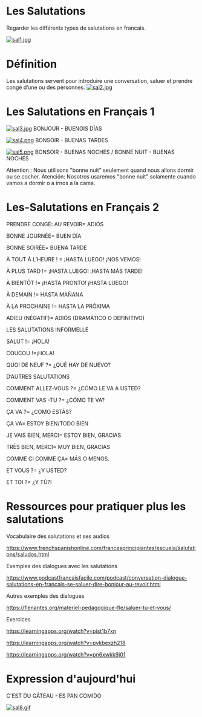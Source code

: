 # Les Salutations
Regarder les différents types de salutations en francais. 

[![sal1.jpg](https://i.postimg.cc/GmRL9T06/sal1.jpg)](https://postimg.cc/CzvTQ1x4)
# Définition 
Les salutations servent pour introduire une conversation, saluer et prendre congé d’une ou des personnes. 
[![sal2.jpg](https://i.postimg.cc/Vsb4kdWq/sal2.jpg)](https://postimg.cc/7bwSBPch) 
# Les Salutations en Français 1
[![sal3.jpg](https://i.postimg.cc/25h85d3p/sal3.jpg)](https://postimg.cc/R3CzsHcG)
BONJOUR - BUENOIS DÍAS 

[![sal4.png](https://i.postimg.cc/7hWy9bbM/sal4.png)](https://postimg.cc/ZvpgKb8C)
BONSOIR - BUENAS TARDES

[![sal5.png](https://i.postimg.cc/BbdVtFXy/sal5.png)](https://postimg.cc/bS9TBs0H)
BONSOIR - BUENAS NOCHES  /  BONNE NUIT - BUENAS NOCHES 

Attention : Nous utilisons "bonne nuit" seulement quand nous allons dormir ou se cocher. 
Atención: Nosotros usaremos "bonne nuit" solamente cuando vamos a dormir o a irnos a la cama.  
# Les-Salutations en Français 2
PRENDRE CONGÉ:
AU REVOIR= ADIÓS

BONNE JOURNÉE= BUEN DÍA

BONNE SOIRÉE= BUENA TARDE

À TOUT À L’HEURE ! = ¡HASTA LUEGO! ¡NOS VEMOS!

À PLUS TARD != ¡HASTA LUEGO! ¡HASTA MÁS TARDE!

À BIENTÔT != ¡HASTA PRONTO! ¡HASTA LUEGO!

À DEMAIN != HASTA MAÑANA

À LA PROCHAINE != HASTA LA PRÓXIMA

ADIEU (NÉGATIF)= ADIÓS (DRAMÁTICO O DEFINITIVO)

LES SALUTATIONS INFORMELLE

SALUT != ¡HOLA!

COUCOU !=¡HOLA!

QUOI DE NEUF ?= ¿QUÉ HAY DE NUEVO?

D’AUTRES SALUTATIONS

COMMENT ALLEZ-VOUS ?= ¿CÓMO LE  VA A USTED?

COMMENT VAS -TU ?= ¿CÓMO TE VA?

ÇA VA ?= ¿COMO ESTÁS?

ÇA VA= ESTOY BIEN/TODO BIEN

JE VAIS BIEN, MERCI= ESTOY BIEN, GRACIAS

TRÈS BIEN, MERCI= MUY BIEN, GRACIAS

COMME CI COMME ÇA= MÁS O MENOS.

ET VOUS ?= ¿Y USTED?

ET TOI ?= ¿Y TÚ?!
# Ressources pour pratiquer plus les salutations 
Vocabulaire des salutations et ses audios

https://www.frenchspanishonline.com/francesprincipiantes/escuela/salutations/saludos.html

Exemples des dialogues avec les salutations 

https://www.podcastfrancaisfacile.com/podcast/conversation-dialogue-salutations-en-francais-se-saluer-dire-bonjour-au-revoir.html

Autres exemples des dialogues 

https://flenantes.org/materiel-pedagogique-fle/saluer-tu-et-vous/

Exercices 

https://learningapps.org/watch?v=pist1b7xn 

https://learningapps.org/watch?v=pykbexzh218

https://learningapps.org/watch?v=pn6xwkk9j01
# Expression d'aujourd'hui
C'EST DU GÂTEAU - ES PAN COMIDO 

[![sal8.gif](https://i.postimg.cc/SNNzTKx0/sal8.gif)](https://postimg.cc/F18R1NSG)
